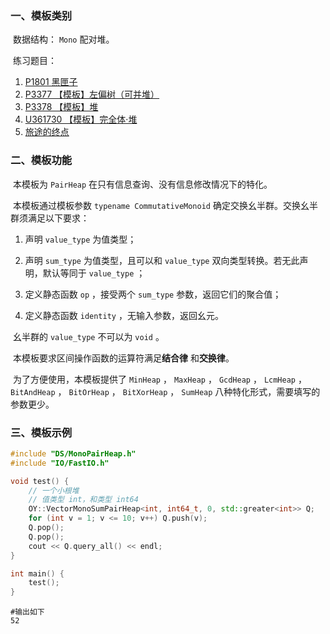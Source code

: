 ### 一、模板类别

​	数据结构： `Mono` 配对堆。

​	练习题目：

1. [P1801 黑匣子](https://www.luogu.com.cn/problem/P1801)
2. [P3377 【模板】左偏树（可并堆）](https://www.luogu.com.cn/problem/P3377)
3. [P3378 【模板】堆](https://www.luogu.com.cn/problem/P3378)
4. [U361730 【模板】完全体·堆](https://www.luogu.com.cn/problem/U361730)
5. [旅途的终点](https://ac.nowcoder.com/acm/problem/275989)


### 二、模板功能

​		本模板为 `PairHeap` 在只有信息查询、没有信息修改情况下的特化。

​		本模板通过模板参数 `typename CommutativeMonoid` 确定交换幺半群。交换幺半群须满足以下要求：

1. 声明 `value_type` 为值类型；

2. 声明 `sum_type` 为值类型，且可以和 `value_type` 双向类型转换。若无此声明，默认等同于 `value_type` ；

3. 定义静态函数 `op` ，接受两个 `sum_type` 参数，返回它们的聚合值；

4. 定义静态函数 `identity` ，无输入参数，返回幺元。


​		幺半群的 `value_type` 不可以为 `void` 。

​		本模板要求区间操作函数的运算符满足**结合律** 和**交换律**。

​		为了方便使用，本模板提供了 `MinHeap` ， `MaxHeap` ， `GcdHeap` ， `LcmHeap` ， `BitAndHeap` ， `BitOrHeap` ， `BitXorHeap` ， `SumHeap` 八种特化形式，需要填写的参数更少。

### 三、模板示例

```c++
#include "DS/MonoPairHeap.h"
#include "IO/FastIO.h"

void test() {
    // 一个小根堆
    // 值类型 int，和类型 int64
    OY::VectorMonoSumPairHeap<int, int64_t, 0, std::greater<int>> Q;
    for (int v = 1; v <= 10; v++) Q.push(v);
    Q.pop();
    Q.pop();
    cout << Q.query_all() << endl;
}

int main() {
    test();
}
```

```
#输出如下
52

```

